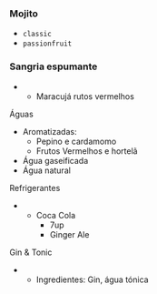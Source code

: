 ### Mojito

- `classic`
- `passionfruit`


### Sangria espumante

- - Maracujá
    rutos vermelhos

Águas

- Aromatizadas:
    - Pepino e cardamomo
    - Frutos Vermelhos e hortelã
- Água gaseificada
- Água natural

Refrigerantes

- - Coca Cola
    - 7up
    - Ginger Ale

Gin & Tonic

- - Ingredientes: Gin, água tónica
